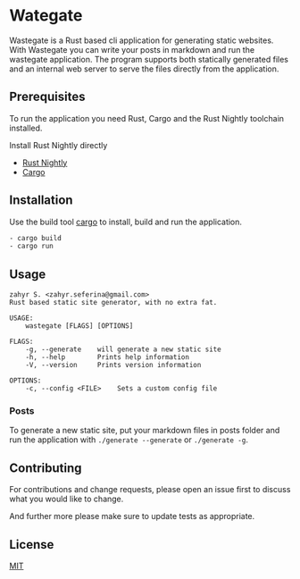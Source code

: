 # Wategate

Wastegate is a Rust based cli application for generating static websites. With Wastegate you can write your posts in markdown and run the wastegate application. The program supports both statically generated files and an internal web server to serve the files directly from the application.

## Prerequisites

To run the application you need Rust, Cargo and the Rust Nightly toolchain installed.


Install Rust Nightly directly
- [Rust Nightly](https://doc.rust-lang.org/1.2.0/book/nightly-rust.html)
- [Cargo](https://github.com/rust-lang/cargo)


## Installation

Use the build tool [cargo](https://github.com/rust-lang/cargo) to install, build and run the application.

```bash
- cargo build
- cargo run 
```

## Usage

```
zahyr S. <zahyr.seferina@gmail.com>
Rust based static site generator, with no extra fat.

USAGE:
    wastegate [FLAGS] [OPTIONS]

FLAGS:
    -g, --generate    will generate a new static site
    -h, --help        Prints help information
    -V, --version     Prints version information

OPTIONS:
    -c, --config <FILE>    Sets a custom config file
```

### Posts
To generate a new static site, put your markdown files in posts folder and run the application with ```./generate --generate``` or ```./generate -g```.

## Contributing
For contributions and change requests, please open an issue first to discuss what you would like to change.

And further more please make sure to update tests as appropriate.

## License
[MIT](https://choosealicense.com/licenses/mit/)